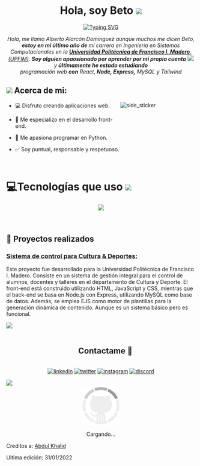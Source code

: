 
<h1 align="center">Hola, soy Beto <img src="https://media.giphy.com/media/hvRJCLFzcasrR4ia7z/giphy.gif" width="35"></h1>

<p align="center">
 <a href="https://git.io/typing-svg"><img src="https://readme-typing-svg.demolab.com?font=Fira+Code&size=25&duration=3000&pause=1000&color=18B7F7&center=true&vCenter=true&width=435&lines=Bienvenidos+a+mi+perfil;de+GitHub..." alt="Typing SVG" /></a>
</p>

 <p align="center">
    <em>
      Hola, me llamo Alberto Alarcón Domínguez aunque muchos me dicen Beto, <b>estoy en mi último año de </b>  mi carrera en Ingeniería en Sistemas Computacionales en la <a href="https://upfim.edu.mx/"> <b>Universidad Politécnica de Francisco I. Madero</b>, (UPFIM)</a>. 
      <b>Soy alguien apaosionado por aprender por mi propia cuenta</b> <img src="https://github.com/TheDudeThatCode/TheDudeThatCode/blob/master/Assets/Developer.gif" width="30px"> y <b>últimamente he estado estudiando</b><br>programación web <b>con</b>
      React,<b> Node, Express,</b> MySQL y Tailwind
    </em> 
</p>


## <picture><img src = "https://github.com/7oSkaaa/7oSkaaa/blob/main/Images/about_me.gif?raw=true" width = 50px></picture> Acerca de mi:
  <img align="right" width=200px height=200px alt="side_sticker" src="https://media.giphy.com/media/TEnXkcsHrP4YedChhA/giphy.gif" />

* 💻 Disfruto creando aplicaciones web.
  
* 🎨 Me especializo en el desarrollo front-end.
  
* 🐍 Me apasiona programar en Python.
  
* ✅ Soy puntual, responsable y respetuoso.
  


<br> 

# 💻Tecnologías que uso <img src = "https://media2.giphy.com/media/QssGEmpkyEOhBCb7e1/giphy.gif?cid=ecf05e47a0n3gi1bfqntqmob8g9aid1oyj2wr3ds3mg700bl&rid=giphy.gif" width = 32px> 

<p align="center">
  <a href="https://skillicons.dev">
    <img src="https://skillicons.dev/icons?i=git,css,discord,mysql,express,github,html,js,materialui,mongodb,nodejs,postman,py,react,tailwind,vscode&perline=14" />
  </a>
</p>

<br> 

<p>

## 📝 Proyectos realizados
### [ Sistema de control para Cultura & Deportes: ]()<br>
Este proyecto fue desarrollado para la Universidad Politécnica de Francisco I. Madero. Consiste en un sistema de gestión integral para el control de alumnos, docentes y talleres en el departamento de Cultura y Deporte. El front-end está construido utilizando HTML, JavaScript y CSS, mientras que el back-end se basa en Node.js con Express, utilizando MySQL como base de datos. Además, se emplea EJS como motor de plantillas para la generación dinámica de contenido. Aunque es un sistema básico pero es funcional.
</p>

<img src="https://user-images.githubusercontent.com/73097560/115834477-dbab4500-a447-11eb-908a-139a6edaec5c.gif">

<div id="user-content-toc">
  <ul align="center">
    <summary><h2 style="display: inline-block">Contactame 🤝</h2></summary>
  </ul>
</div>

<!--icons and links-->
<p align="center">
	<a href="https://www.linkedin.com/in/alberto-alarc%C3%B3n-dom%C3%ADnguez-633651307/" target="blank"><img align="center" src="https://user-images.githubusercontent.com/88904952/234979284-68c11d7f-1acc-4f0c-ac78-044e1037d7b0.png" alt="linkedin" height="50" width="50" /></a>
	<a href="https://x.com/home" target="blank"><img align="center" src="https://user-images.githubusercontent.com/88904952/234980676-61bfb021-ecc8-48f7-88e6-34c1b06c4a58.png" alt="twitter" height="50" width="50" /></a> 
	<a href="" target="blank"><img align="center" src="https://user-images.githubusercontent.com/88904952/234981169-2dd1e58f-4b7e-468c-8213-034ba62156c3.png" alt="instagram" height="50" width="50" /></a>
	<a href="" target="blank"><img align="center" src="https://user-images.githubusercontent.com/88904952/234982627-019fd336-6248-453c-9b05-97c13fd1d207.png" alt="discord" height="50" width="50" /></a>
</p>

<img src="https://user-images.githubusercontent.com/73097560/115834477-dbab4500-a447-11eb-908a-139a6edaec5c.gif">

<div align=center>
  <img src="https://raw.githubusercontent.com/AhmedFathyDev/AhmedFathyDev/main/GitHub.gif" alt="GitHub Octocat Logo" height="100">
  <p>Cargando...</p>
</div>

Creditos a: [Abdul Khalid](https://github.com/0xabdulkhalid)

Ultima edición: 31/01/2022
  
